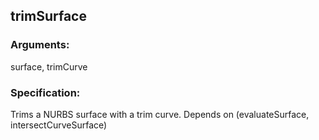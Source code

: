 ## trimSurface
### Arguments: 
surface, trimCurve
### Specification: 
Trims a NURBS surface with a trim curve. Depends on (evaluateSurface, intersectCurveSurface)
